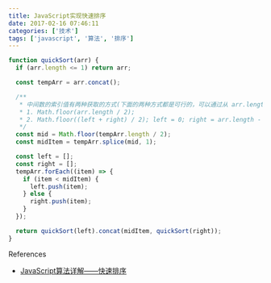 ```yaml
---
title: JavaScript实现快速排序
date: 2017-02-16 07:46:11
categories: ['技术']
tags: ['javascript', '算法', '排序']
---
```


```js
function quickSort(arr) {
  if (arr.length <= 1) return arr;

  const tempArr = arr.concat();

  /**
   * 中间数的索引值有两种获取的方式(下面的两种方式都是可行的，可以通过从 arr.length = 0 or 偶数 or 奇数 三个方面进行对比):
   * 1. Math.floor(arr.length / 2);
   * 2. Math.floor((left + right) / 2); left = 0; right = arr.length - 1;
   */
  const mid = Math.floor(tempArr.length / 2);
  const midItem = tempArr.splice(mid, 1);

  const left = [];
  const right = [];
  tempArr.forEach((item) => {
    if (item < midItem) {
      left.push(item);
    } else {
      right.push(item);
    }
  });

  return quickSort(left).concat(midItem, quickSort(right));
}
```

References

- [JavaScript算法详解——快速排序](https://segmentfault.com/a/1190000000669157)

<!-- more -->
